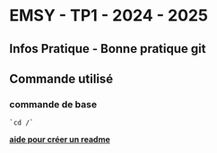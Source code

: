 # EMSY - TP1 - 2024 - 2025
## Infos Pratique - Bonne pratique git
## Commande utilisé
### commande de base

	`cd /`

 **[aide pour créer un readme](https://docs.github.com/fr/get-started/writing-on-github/getting-started-with-writing-and-formatting-on-github/basic-writing-and-formatting-syntax#GitHub-flavored-markdown)**

